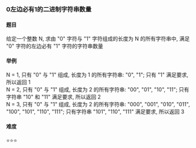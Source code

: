 ### 0左边必有1的二进制字符串数量

#### 题目
给定一个整数 N, 求由 "0" 字符与 "1" 字符组成的长度为 N 的所有字符串中, 满足 "0" 字符的左边必有 "1" 字符的字符串数量

#### 举例
N = 1, 只有 "0" 与 "1" 组成, 长度为 1 的所有字符串: "0", "1"; 只有 "1" 满足要求, 所以返回 1  
N = 2, 只有 "0" 与 "1" 组成, 长度为 2 的所有字符串: "00", "01", "10", "11"; 只有字符串 "10" 和 "11" 满足要求, 所以返回 2  
N = 3, 只有 "0" 与 "1" 组成, 长度为 2 的所有字符串: "000", "001", "010", "011", "100", "101", "110", "111"; 只有字符串 "101", "110", "111" 满足要求, 所以返回 3

#### 难度
:star::star::star:  

